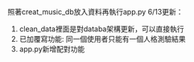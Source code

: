 照著creat_music_db放入資料再執行app.py
6/13更新：
1. clean_data裡面是對databa架構更新，可以直接執行
2. 已加覆寫功能: 同一個使用者只能有一個人格測驗結果
3. app.py新增配對功能

